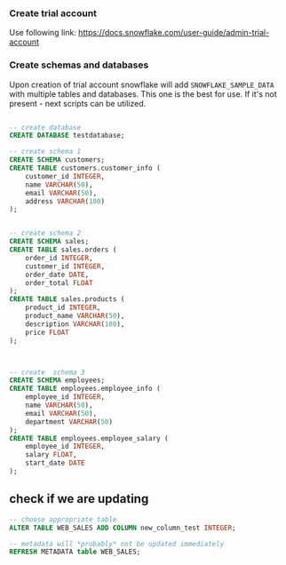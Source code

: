 ### Create trial account


Use following link: https://docs.snowflake.com/user-guide/admin-trial-account


### Create schemas and databases

Upon creation of trial account snowflake will add `SNOWFLAKE_SAMPLE_DATA` with multiple tables and databases. This one is the best for use.
If it's not present - next scripts can be utilized.



```sql

-- create database
CREATE DATABASE testdatabase;

-- create schema 1
CREATE SCHEMA customers;
CREATE TABLE customers.customer_info (
    customer_id INTEGER,
    name VARCHAR(50),
    email VARCHAR(50),
    address VARCHAR(100)
);


-- create schema 2
CREATE SCHEMA sales;
CREATE TABLE sales.orders (
    order_id INTEGER,
    customer_id INTEGER,
    order_date DATE,
    order_total FLOAT
);
CREATE TABLE sales.products (
    product_id INTEGER,
    product_name VARCHAR(50),
    description VARCHAR(100),
    price FLOAT
);



-- create  schema 3
CREATE SCHEMA employees;
CREATE TABLE employees.employee_info (
    employee_id INTEGER,
    name VARCHAR(50),
    email VARCHAR(50),
    department VARCHAR(50)
);
CREATE TABLE employees.employee_salary (
    employee_id INTEGER,
    salary FLOAT,
    start_date DATE
);
```


## check if we are updating

```sql
-- choose appropriate table
ALTER TABLE WEB_SALES ADD COLUMN new_column_test INTEGER;

-- metadata will *probably* not be updated immediately
REFRESH METADATA table WEB_SALES;
```
